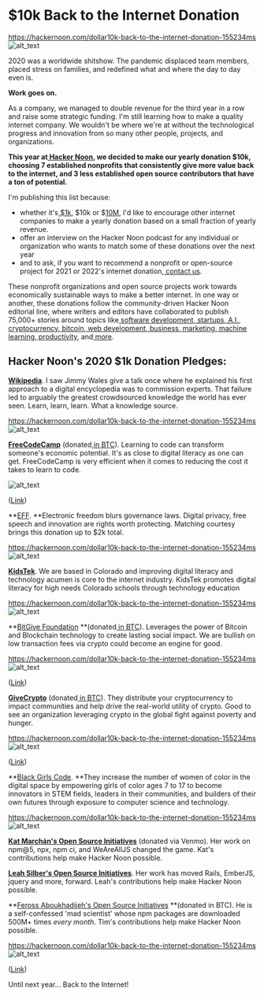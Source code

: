 




# $10k Back to the Internet Donation




https://hackernoon.com/dollar10k-back-to-the-internet-donation-155234ms
![alt_text](images/image1.jpg "image_tooltip")


2020 was a worldwide shitshow. The pandemic displaced team members, placed stress on families, and redefined what and where the day to day even is.

**Work goes on.**

As a company, we managed to double revenue for the third year in a row and raise some strategic funding. I'm still learning how to make a quality internet company. We wouldn't be where we're at without the technological progress and innovation from so many other people, projects, and organizations.

**This year at[ Hacker Noon](https://hackernoon.com), we decided to make our yearly donation $10k, choosing 7 established nonprofits that consistently give more value back to the internet, and 3 less established open source contributors that have a ton of potential.**

I'm publishing this list because:



*   whether it's[ $1k](https://hackernoon.com/hacker-noon-donates-to-eff-in-support-of-a-better-internet-xbep3626), $10k or $[10M](https://www.google.com/search?sxsrf=ALeKk03Qg-A4GIG1_astE-B6ExpKXupC3g%3A1608906656391&ei=oPflX6ueF8OztQaOpr_QBg&q=10+million+dollar+donation&oq=10+million+dollar+donation&gs_lcp=CgZwc3ktYWIQAzICCAAyBAgAEB4yBggAEAUQHjIGCAAQBRAeMgYIABAFEB4yBggAEAUQHjoECAAQRzoGCAAQBxAeOgQIABBDOgcIABAUEIcCOgcIIxCwAhAnOggIABAIEAcQHjoICAAQBxAFEB46BAgAEA06BggAEA0QHjoICAAQDRAFEB5QnxRY7ytg7ixoAHADeACAAV-IAbIJkgECMTaYAQCgAQGqAQdnd3Mtd2l6yAEIwAEB&sclient=psy-ab&ved=0ahUKEwir7uutrOntAhXDWc0KHQ7TD2oQ4dUDCA0&uact=5), I'd like to encourage other internet companies to make a yearly donation based on a small fraction of yearly revenue.
*   offer an interview on the Hacker Noon podcast for any individual or organization who wants to match some of these donations over the next year
*   and to ask, if you want to recommend a nonprofit or open-source project for 2021 or 2022's internet donation,[ contact us](https://hackernoon.com/contact).

These nonprofit organizations and open source projects work towards economically sustainable ways to make a better internet. In one way or another, these donations follow the community-driven Hacker Noon editorial line, where writers and editors have collaborated to publish 75,000+ stories around topics like[ software development](https://hackernoon.com/tagged/software-development),[ startups](https://hackernoon.com/tagged/startup),[ A.I.](https://hackernoon.com/tagged/ai),[ cryptocurrency](https://hackernoon.com/tagged/cryptocurrency),[ bitcoin](https://hackernoon.com/tagged/bitcoin),[ web development](https://hackernoon.com/tagged/web-development),[ business](https://hackernoon.com/tagged/business),[ marketing](https://hackernoon.com/tagged/marketing),[ machine learning](https://hackernoon.com/tagged/machine-learning),[ productivity](https://hackernoon.com/tagged/productivity), and[ more](https://hackernoon.com/tagged/).


## **Hacker Noon's 2020 $1k Donation Pledges:**

**[Wikipedia](https://en.wikipedia.org/w/index.php?title=Wikipedia&banner=S2021_1123_enUS_dsk_lg_control&force=1&country=US&utm_campaign=C2021_social&utm_medium=google&utm_source=enUS2021_fr_search_brand_wikipedia_WPArticlePage_var3_text_resp&gclid=CjwKCAiAirb_BRBNEiwALHlnD0_lyOJaIzuYs42VynZSLf4wjEkM8NxhoLgKa8fzixoZkHcyrqDx2BoCUz8QAvD_BwE)**. I saw Jimmy Wales give a talk once where he explained his first approach to a digital encyclopedia was to commission experts. That failure led to arguably the greatest crowdsourced knowledge the world has ever seen. Learn, learn, learn. What a knowledge source.






https://hackernoon.com/dollar10k-back-to-the-internet-donation-155234ms
![alt_text](images/image2.jpg "image_tooltip")


**[FreeCodeCamp](https://www.freecodecamp.org/donate/)** (donated[ in BTC](https://www.blockchain.com/btc/tx/be9e7349167e856c7356914615cda99add02f4556abb93d23791dad58bb4b9ca)). Learning to code can transform someone's economic potential. It's as close to digital literacy as one can get. FreeCodeCamp is very efficient when it comes to reducing the cost it takes to learn to code.







![alt_text](images/image3.jpg "image_tooltip")


([Link](https://www.blockchain.com/btc/tx/be9e7349167e856c7356914615cda99add02f4556abb93d23791dad58bb4b9ca))

**[EFF](https://supporters.eff.org/donate/year-end-challenge--S). **Electronic freedom blurs governance laws. Digital privacy, free speech and innovation are rights worth protecting. Matching courtesy brings this donation up to $2k total.






https://hackernoon.com/dollar10k-back-to-the-internet-donation-155234ms
![alt_text](images/image4.jpg "image_tooltip")


**[KidsTek](https://kidstek.org/)**. We are based in Colorado and improving digital literacy and technology acumen is core to the internet industry. KidsTek promotes digital literacy for high needs Colorado schools through technology education






https://hackernoon.com/dollar10k-back-to-the-internet-donation-155234ms
![alt_text](images/image5.jpg "image_tooltip")


**[BitGive Foundation](https://www.bitgivefoundation.org/) **(donated[ in BTC](https://bitpay.com/insight/#/BTC/mainnet/tx/0b18160e4472c3195b00d5c2248d8a5bfca4953add1c03edd77164587751bd4e)). Leverages the power of Bitcoin and Blockchain technology to create lasting social impact. We are bullish on low transaction fees via crypto could become an engine for good.








https://hackernoon.com/dollar10k-back-to-the-internet-donation-155234ms
![alt_text](images/image6.jpg "image_tooltip")


([Link](https://bitpay.com/insight/#/BTC/mainnet/tx/0b18160e4472c3195b00d5c2248d8a5bfca4953add1c03edd77164587751bd4e))

**[GiveCrypto](https://www.givecrypto.org/)** (donated[ in BTC](https://commerce.coinbase.com/receipts/EWM7Z5TN)). They distribute your cryptocurrency to impact communities and help drive the real-world utility of crypto. Good to see an organization leveraging crypto in the global fight against poverty and hunger.








https://hackernoon.com/dollar10k-back-to-the-internet-donation-155234ms
![alt_text](images/image7.jpg "image_tooltip")


([Link](https://commerce.coinbase.com/receipts/EWM7Z5TN))

**[Black Girls Code](https://www.blackgirlscode.com/). **They increase the number of women of color in the digital space by empowering girls of color ages 7 to 17 to become innovators in STEM fields, leaders in their communities, and builders of their own futures through exposure to computer science and technology.









https://hackernoon.com/dollar10k-back-to-the-internet-donation-155234ms
![alt_text](images/image8.jpg "image_tooltip")


**[Kat Marchán's Open Source Initiatives](https://github.com/sponsors/zkat)** (donated via Venmo). Her work on npm@5, npx, npm ci, and WeAreAllJS changed the game. Kat's contributions help make Hacker Noon possible.

**[Leah Silber's Open Source Initiatives](https://github.com/sponsors/wifelette)**. Her work has moved Rails, EmberJS, jquery and more, forward. Leah's contributions help make Hacker Noon possible.

**[Feross Aboukhadijeh's Open Source Initiatives](https://feross.org/) **(donated in BTC). He is a self-confessed 'mad scientist' whose npm packages are downloaded 500M+ times _every month_. Tim's contributions help make Hacker Noon possible.





https://hackernoon.com/dollar10k-back-to-the-internet-donation-155234ms
![alt_text](images/image9.jpg "image_tooltip")


([Link](https://www.blockchain.com/btc/tx/be9e7349167e856c7356914615cda99add02f4556abb93d23791dad58bb4b9ca))

Until next year... Back to the Internet!
